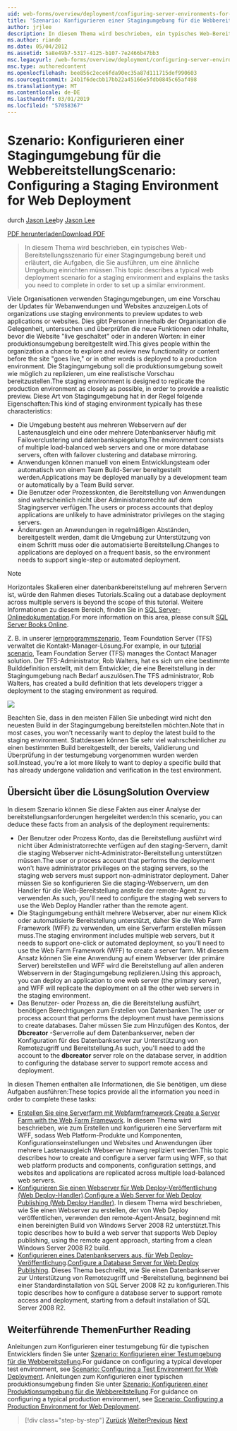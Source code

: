 ```yaml
---
uid: web-forms/overview/deployment/configuring-server-environments-for-web-deployment/scenario-configuring-a-staging-environment-for-web-deployment
title: 'Szenario: Konfigurieren einer Stagingumgebung für die Webbereitstellung | Microsoft-Dokumentation'
author: jrjlee
description: In diesem Thema wird beschrieben, ein typisches Web-Bereitstellungsszenario für einer Stagingumgebung bereit und erläutert, die Aufgaben, die Sie ausführen, um eine ähnliche Env einrichten möchten...
ms.author: riande
ms.date: 05/04/2012
ms.assetid: 5a8e49b7-5317-4125-b107-7e2466b47bb3
msc.legacyurl: /web-forms/overview/deployment/configuring-server-environments-for-web-deployment/scenario-configuring-a-staging-environment-for-web-deployment
msc.type: authoredcontent
ms.openlocfilehash: bee856c2ece6fda90ec35a87d111715def990603
ms.sourcegitcommit: 24b1f6decbb17bb22a45166e5fdb0845c65af498
ms.translationtype: MT
ms.contentlocale: de-DE
ms.lasthandoff: 03/01/2019
ms.locfileid: "57058367"
---
```

<a name="scenario-configuring-a-staging-environment-for-web-deployment"></a><span data-ttu-id="05095-103">Szenario: Konfigurieren einer Stagingumgebung für die Webbereitstellung</span><span class="sxs-lookup"><span data-stu-id="05095-103">Scenario: Configuring a Staging Environment for Web Deployment</span></span>
====================
<span data-ttu-id="05095-104">durch [Jason Lee](https://github.com/jrjlee)</span><span class="sxs-lookup"><span data-stu-id="05095-104">by [Jason Lee](https://github.com/jrjlee)</span></span>

[<span data-ttu-id="05095-105">PDF herunterladen</span><span class="sxs-lookup"><span data-stu-id="05095-105">Download PDF</span></span>](https://msdnshared.blob.core.windows.net/media/MSDNBlogsFS/prod.evol.blogs.msdn.com/CommunityServer.Blogs.Components.WeblogFiles/00/00/00/63/56/8130.DeployingWebAppsInEnterpriseScenarios.pdf)

> <span data-ttu-id="05095-106">In diesem Thema wird beschrieben, ein typisches Web-Bereitstellungsszenario für einer Stagingumgebung bereit und erläutert, die Aufgaben, die Sie ausführen, um eine ähnliche Umgebung einrichten müssen.</span><span class="sxs-lookup"><span data-stu-id="05095-106">This topic describes a typical web deployment scenario for a staging environment and explains the tasks you need to complete in order to set up a similar environment.</span></span>


<span data-ttu-id="05095-107">Viele Organisationen verwenden Stagingumgebungen, um eine Vorschau der Updates für Webanwendungen und Websites anzuzeigen.</span><span class="sxs-lookup"><span data-stu-id="05095-107">Lots of organizations use staging environments to preview updates to web applications or websites.</span></span> <span data-ttu-id="05095-108">Dies gibt Personen innerhalb der Organisation die Gelegenheit, untersuchen und überprüfen die neue Funktionen oder Inhalte, bevor die Website "live geschaltet" oder in anderen Worten: in einer produktionsumgebung bereitgestellt wird.</span><span class="sxs-lookup"><span data-stu-id="05095-108">This gives people within the organization a chance to explore and review new functionality or content before the site "goes live," or in other words is deployed to a production environment.</span></span> <span data-ttu-id="05095-109">Die Stagingumgebung soll die produktionsumgebung soweit wie möglich zu replizieren, um eine realistische Vorschau bereitzustellen.</span><span class="sxs-lookup"><span data-stu-id="05095-109">The staging environment is designed to replicate the production environment as closely as possible, in order to provide a realistic preview.</span></span> <span data-ttu-id="05095-110">Diese Art von Stagingumgebung hat in der Regel folgende Eigenschaften:</span><span class="sxs-lookup"><span data-stu-id="05095-110">This kind of staging environment typically has these characteristics:</span></span>

- <span data-ttu-id="05095-111">Die Umgebung besteht aus mehreren Webservern auf der Lastenausgleich und eine oder mehrere Datenbankserver häufig mit Failoverclustering und datenbankspiegelung.</span><span class="sxs-lookup"><span data-stu-id="05095-111">The environment consists of multiple load-balanced web servers and one or more database servers, often with failover clustering and database mirroring.</span></span>
- <span data-ttu-id="05095-112">Anwendungen können manuell von einem Entwicklungsteam oder automatisch von einem Team Build-Server bereitgestellt werden.</span><span class="sxs-lookup"><span data-stu-id="05095-112">Applications may be deployed manually by a development team or automatically by a Team Build server.</span></span>
- <span data-ttu-id="05095-113">Die Benutzer oder Prozesskonten, die Bereitstellung von Anwendungen sind wahrscheinlich nicht über Administratorrechte auf dem Stagingserver verfügen.</span><span class="sxs-lookup"><span data-stu-id="05095-113">The users or process accounts that deploy applications are unlikely to have administrator privileges on the staging servers.</span></span>
- <span data-ttu-id="05095-114">Änderungen an Anwendungen in regelmäßigen Abständen, bereitgestellt werden, damit die Umgebung zur Unterstützung von einem Schritt muss oder die automatisierte Bereitstellung.</span><span class="sxs-lookup"><span data-stu-id="05095-114">Changes to applications are deployed on a frequent basis, so the environment needs to support single-step or automated deployment.</span></span>

> [!NOTE]
> <span data-ttu-id="05095-115">Horizontales Skalieren einer datenbankbereitstellung auf mehreren Servern ist, würde den Rahmen dieses Tutorials.</span><span class="sxs-lookup"><span data-stu-id="05095-115">Scaling out a database deployment across multiple servers is beyond the scope of this tutorial.</span></span> <span data-ttu-id="05095-116">Weitere Informationen zu diesem Bereich, finden Sie in [SQL Server-Onlinedokumentation](https://technet.microsoft.com/library/ms130214.aspx).</span><span class="sxs-lookup"><span data-stu-id="05095-116">For more information on this area, please consult [SQL Server Books Online](https://technet.microsoft.com/library/ms130214.aspx).</span></span>


<span data-ttu-id="05095-117">Z. B. in unserer [lernprogrammszenario](../deploying-web-applications-in-enterprise-scenarios/enterprise-web-deployment-scenario-overview.md), Team Foundation Server (TFS) verwaltet die Kontakt-Manager-Lösung.</span><span class="sxs-lookup"><span data-stu-id="05095-117">For example, in our [tutorial scenario](../deploying-web-applications-in-enterprise-scenarios/enterprise-web-deployment-scenario-overview.md), Team Foundation Server (TFS) manages the Contact Manager solution.</span></span> <span data-ttu-id="05095-118">Der TFS-Administrator, Rob Walters, hat es sich um eine bestimmte Builddefinition erstellt, mit dem Entwickler, die eine Bereitstellung in der Stagingumgebung nach Bedarf auszulösen.</span><span class="sxs-lookup"><span data-stu-id="05095-118">The TFS administrator, Rob Walters, has created a build definition that lets developers trigger a deployment to the staging environment as required.</span></span>

![](scenario-configuring-a-staging-environment-for-web-deployment/_static/image1.png)

<span data-ttu-id="05095-119">Beachten Sie, dass in den meisten Fällen Sie unbedingt wird nicht den neuesten Build in der Stagingumgebung bereitstellen möchten.</span><span class="sxs-lookup"><span data-stu-id="05095-119">Note that in most cases, you won't necessarily want to deploy the latest build to the staging environment.</span></span> <span data-ttu-id="05095-120">Stattdessen können Sie sehr viel wahrscheinlicher zu einen bestimmten Build bereitgestellt, der bereits, Validierung und Überprüfung in der testumgebung vorgenommen wurden werden soll.</span><span class="sxs-lookup"><span data-stu-id="05095-120">Instead, you're a lot more likely to want to deploy a specific build that has already undergone validation and verification in the test environment.</span></span>

## <a name="solution-overview"></a><span data-ttu-id="05095-121">Übersicht über die Lösung</span><span class="sxs-lookup"><span data-stu-id="05095-121">Solution Overview</span></span>

<span data-ttu-id="05095-122">In diesem Szenario können Sie diese Fakten aus einer Analyse der bereitstellungsanforderungen hergeleitet werden:</span><span class="sxs-lookup"><span data-stu-id="05095-122">In this scenario, you can deduce these facts from an analysis of the deployment requirements:</span></span>

- <span data-ttu-id="05095-123">Der Benutzer oder Prozess Konto, das die Bereitstellung ausführt wird nicht über Administratorrechte verfügen auf den staging-Servern, damit die staging Webserver nicht-Administrator-Bereitstellung unterstützen müssen.</span><span class="sxs-lookup"><span data-stu-id="05095-123">The user or process account that performs the deployment won't have administrator privileges on the staging servers, so the staging web servers must support non-administrator deployment.</span></span> <span data-ttu-id="05095-124">Daher müssen Sie so konfigurieren Sie die staging-Webservern, um den Handler für die Web-Bereitstellung anstelle der remote-Agent zu verwenden.</span><span class="sxs-lookup"><span data-stu-id="05095-124">As such, you'll need to configure the staging web servers to use the Web Deploy Handler rather than the remote agent.</span></span>
- <span data-ttu-id="05095-125">Die Stagingumgebung enthält mehrere Webserver, aber nur einem Klick oder automatisierte Bereitstellung unterstützt, daher Sie die Web Farm Framework (WFF) zu verwenden, um eine Serverfarm erstellen müssen muss.</span><span class="sxs-lookup"><span data-stu-id="05095-125">The staging environment includes multiple web servers, but it needs to support one-click or automated deployment, so you'll need to use the Web Farm Framework (WFF) to create a server farm.</span></span> <span data-ttu-id="05095-126">Mit diesem Ansatz können Sie eine Anwendung auf einem Webserver (der primäre Server) bereitstellen und WFF wird die Bereitstellung auf allen anderen Webservern in der Stagingumgebung replizieren.</span><span class="sxs-lookup"><span data-stu-id="05095-126">Using this approach, you can deploy an application to one web server (the primary server), and WFF will replicate the deployment on all the other web servers in the staging environment.</span></span>
- <span data-ttu-id="05095-127">Das Benutzer- oder Prozess an, die die Bereitstellung ausführt, benötigen Berechtigungen zum Erstellen von Datenbanken.</span><span class="sxs-lookup"><span data-stu-id="05095-127">The user or process account that performs the deployment must have permissions to create databases.</span></span> <span data-ttu-id="05095-128">Daher müssen Sie zum Hinzufügen des Kontos, der **Dbcreator** -Serverrolle auf dem Datenbankserver, neben der Konfiguration für des Datenbankserver zur Unterstützung von Remotezugriff und Bereitstellung.</span><span class="sxs-lookup"><span data-stu-id="05095-128">As such, you'll need to add the account to the **dbcreator** server role on the database server, in addition to configuring the database server to support remote access and deployment.</span></span>

<span data-ttu-id="05095-129">In diesen Themen enthalten alle Informationen, die Sie benötigen, um diese Aufgaben ausführen:</span><span class="sxs-lookup"><span data-stu-id="05095-129">These topics provide all the information you need in order to complete these tasks:</span></span>

- <span data-ttu-id="05095-130">[Erstellen Sie eine Serverfarm mit Webfarmframework](creating-a-server-farm-with-the-web-farm-framework.md).</span><span class="sxs-lookup"><span data-stu-id="05095-130">[Create a Server Farm with the Web Farm Framework](creating-a-server-farm-with-the-web-farm-framework.md).</span></span> <span data-ttu-id="05095-131">In diesem Thema wird beschrieben, wie zum Erstellen und konfigurieren eine Serverfarm mit WFF, sodass Web Platform-Produkte und Komponenten, Konfigurationseinstellungen und Websites und Anwendungen über mehrere Lastenausgleich Webserver hinweg repliziert werden.</span><span class="sxs-lookup"><span data-stu-id="05095-131">This topic describes how to create and configure a server farm using WFF, so that web platform products and components, configuration settings, and websites and applications are replicated across multiple load-balanced web servers.</span></span>
- <span data-ttu-id="05095-132">[Konfigurieren Sie einen Webserver für Web Deploy-Veröffentlichung (Web Deploy-Handler)](configuring-a-web-server-for-web-deploy-publishing-web-deploy-handler.md).</span><span class="sxs-lookup"><span data-stu-id="05095-132">[Configure a Web Server for Web Deploy Publishing (Web Deploy Handler)](configuring-a-web-server-for-web-deploy-publishing-web-deploy-handler.md).</span></span> <span data-ttu-id="05095-133">In diesem Thema wird beschrieben, wie Sie einen Webserver zu erstellen, der von Web Deploy veröffentlichen, verwenden den remote-Agent-Ansatz, beginnend mit einen bereinigten Build von Windows Server 2008 R2 unterstützt.</span><span class="sxs-lookup"><span data-stu-id="05095-133">This topic describes how to build a web server that supports Web Deploy publishing, using the remote agent approach, starting from a clean Windows Server 2008 R2 build.</span></span>
- <span data-ttu-id="05095-134">[Konfigurieren eines Datenbankservers aus, für Web Deploy-Veröffentlichung](configuring-a-database-server-for-web-deploy-publishing.md).</span><span class="sxs-lookup"><span data-stu-id="05095-134">[Configure a Database Server for Web Deploy Publishing](configuring-a-database-server-for-web-deploy-publishing.md).</span></span> <span data-ttu-id="05095-135">Dieses Thema beschreibt, wie Sie einen Datenbankserver zur Unterstützung von Remotezugriff und -Bereitstellung, beginnend bei einer Standardinstallation von SQL Server 2008 R2 zu konfigurieren.</span><span class="sxs-lookup"><span data-stu-id="05095-135">This topic describes how to configure a database server to support remote access and deployment, starting from a default installation of SQL Server 2008 R2.</span></span>

## <a name="further-reading"></a><span data-ttu-id="05095-136">Weiterführende Themen</span><span class="sxs-lookup"><span data-stu-id="05095-136">Further Reading</span></span>

<span data-ttu-id="05095-137">Anleitungen zum Konfigurieren einer testumgebung für die typischen Entwicklers finden Sie unter [Szenario: Konfigurieren einer Testumgebung für die Webbereitstellung](scenario-configuring-a-test-environment-for-web-deployment.md).</span><span class="sxs-lookup"><span data-stu-id="05095-137">For guidance on configuring a typical developer test environment, see [Scenario: Configuring a Test Environment for Web Deployment](scenario-configuring-a-test-environment-for-web-deployment.md).</span></span> <span data-ttu-id="05095-138">Anleitungen zum Konfigurieren einer typischen produktionsumgebung finden Sie unter [Szenario: Konfigurieren einer Produktionsumgebung für die Webbereitstellung](scenario-configuring-a-production-environment-for-web-deployment.md).</span><span class="sxs-lookup"><span data-stu-id="05095-138">For guidance on configuring a typical production environment, see [Scenario: Configuring a Production Environment for Web Deployment](scenario-configuring-a-production-environment-for-web-deployment.md).</span></span>

> [!div class="step-by-step"]
> <span data-ttu-id="05095-139">[Zurück](scenario-configuring-a-test-environment-for-web-deployment.md)
> [Weiter](scenario-configuring-a-production-environment-for-web-deployment.md)</span><span class="sxs-lookup"><span data-stu-id="05095-139">[Previous](scenario-configuring-a-test-environment-for-web-deployment.md)
[Next](scenario-configuring-a-production-environment-for-web-deployment.md)</span></span>
